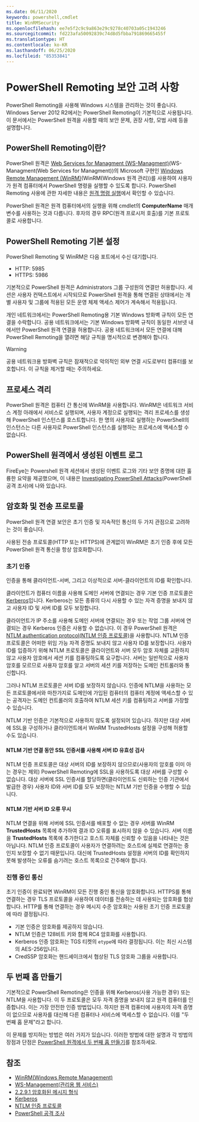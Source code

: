 ```yaml
---
ms.date: 06/11/2020
keywords: powershell,cmdlet
title: WinRMSecurity
ms.openlocfilehash: ee7e5f2c9c9a863e29c9278c40703a05c1943246
ms.sourcegitcommit: fd223afa50092839c74d8d5fbba791869665455f
ms.translationtype: HT
ms.contentlocale: ko-KR
ms.lasthandoff: 06/25/2020
ms.locfileid: "85353841"
---
```

# <a name="powershell-remoting-security-considerations"></a>PowerShell Remoting 보안 고려 사항

PowerShell Remoting을 사용해 Windows 시스템을 관리하는 것이 좋습니다. Windows Server 2012 R2에서는 PowerShell Remoting이 기본적으로 사용됩니다. 이 문서에서는 PowerShell 원격을 사용할 때의 보안 문제, 권장 사항, 모범 사례 등을 설명합니다.

## <a name="what-is-powershell-remoting"></a>PowerShell Remoting이란?

PowerShell 원격은 [Web Services for Managment (WS-Managment)](https://www.dmtf.org/sites/default/files/standards/documents/DSP0226_1.2.0.pdf)(WS-Managment(Web Services for Managment))의 Microsoft 구현인 [Windows Remote Management (WinRM)](/windows/win32/winrm/portal)(WinRM(Windows 원격 관리))를 사용하여 사용자가 원격 컴퓨터에서 PowerShell 명령을 실행할 수 있도록 합니다. PowerShell Remoting 사용에 관한 자세한 내용은 [원격 명령 실행](running-remote-commands.md)에서 확인할 수 있습니다.

PowerShell 원격은 원격 컴퓨터에서의 실행을 위해 cmdlet의 **ComputerName** 매개 변수를 사용하는 것과 다릅니다. 후자의 경우 RPC(원격 프로시저 호출)를 기본 프로토콜로 사용합니다.

## <a name="powershell-remoting-default-settings"></a>PowerShell Remoting 기본 설정

PowerShell Remoting 및 WinRM은 다음 포트에서 수신 대기합니다.

- HTTP: 5985
- HTTPS: 5986

기본적으로 PowerShell 원격은 Administrators 그룹 구성원의 연결만 허용합니다.
세션은 사용자 컨텍스트에서 시작되므로 PowerShell 원격을 통해 연결된 상태에서는 개별 사용자 및 그룹에 적용된 모든 운영 체제 액세스 제어가 계속해서 적용됩니다.

개인 네트워크에서는 PowerShell Remoting용 기본 Windows 방화벽 규칙이 모든 연결을 수락합니다. 공용 네트워크에서는 기본 Windows 방화벽 규칙이 동일한 서브넷 내에서만 PowerShell 원격 연결을 허용합니다. 공용 네트워크에서 모든 연결에 대해 PowerShell Remoting을 열려면 해당 규칙을 명시적으로 변경해야 합니다.

> [!Warning]
> 공용 네트워크용 방화벽 규칙은 잠재적으로 악의적인 외부 연결 시도로부터 컴퓨터를 보호합니다. 이 규칙을 제거할 때는 주의하세요.

## <a name="process-isolation"></a>프로세스 격리

PowerShell 원격은 컴퓨터 간 통신에 WinRM을 사용합니다. WinRM은 네트워크 서비스 계정 아래에서 서비스로 실행되며, 사용자 계정으로 실행되는 격리 프로세스를 생성해 PowerShell 인스턴스를 호스트합니다. 한 명의 사용자로 실행하는 PowerShell의 인스턴스는 다른 사용자로 PowerShell 인스턴스를 실행하는 프로세스에 액세스할 수 없습니다.

## <a name="event-logs-generated-by-powershell-remoting"></a>PowerShell 원격에서 생성된 이벤트 로그

FireEye는 Powershell 원격 세션에서 생성된 이벤트 로그와 기타 보안 증명에 대한 훌륭한 요약을 제공했으며, 이 내용은 [Investigating PowerShell Attacks](https://www.fireeye.com/content/dam/fireeye-www/global/en/solutions/pdfs/wp-lazanciyan-investigating-powershell-attacks.pdf)(PowerShell 공격 조사)에 나와 있습니다.

## <a name="encryption-and-transport-protocols"></a>암호화 및 전송 프로토콜

PowerShell 원격 연결 보안은 초기 인증 및 지속적인 통신의 두 가지 관점으로 고려하는 것이 좋습니다.

사용된 전송 프로토콜(HTTP 또는 HTTPS)에 관계없이 WinRM은 초기 인증 후에 모든 PowerShell 원격 통신을 항상 암호화합니다.

### <a name="initial-authentication"></a>초기 인증

인증을 통해 클라이언트-서버, 그리고 이상적으로 서버-클라이언트의 ID를 확인합니다.

클라이언트가 컴퓨터 이름을 사용해 도메인 서버에 연결되는 경우 기본 인증 프로토콜은 [Kerberos](/windows/win32/secauthn/microsoft-kerberos)입니다. Kerberos는 모든 종류의 다시 사용할 수 있는 자격 증명을 보내지 않고 사용자 ID 및 서버 ID를 모두 보장합니다.

클라이언트가 IP 주소를 사용해 도메인 서버에 연결되는 경우 또는 작업 그룹 서버에 연결되는 경우 Kerberos 인증은 사용할 수 없습니다. 이 경우 PowerShell 원격은 [NTLM authentication protocol(NTLM 인증 프로토콜)](/windows/win32/secauthn/microsoft-ntlm)을 사용합니다. NTLM 인증 프로토콜은 어떠한 위임 가능 자격 증명도 보내지 않고 사용자 ID를 보장합니다. 사용자 ID를 입증하기 위해 NTLM 프로토콜은 클라이언트와 서버 모두 암호 자체를 교환하지 않고 사용자 암호에서 세션 키를 컴퓨팅하도록 요구합니다. 서버는 일반적으로 사용자 암호를 모르므로 사용자 암호를 알고 서버의 세션 키를 저장하는 도메인 컨트롤러와 통신합니다.

그러나 NTLM 프로토콜은 서버 ID를 보장하지 않습니다. 인증에 NTLM을 사용하는 모든 프로토콜에서와 마찬가지로 도메인에 가입된 컴퓨터의 컴퓨터 계정에 액세스할 수 있는 공격자는 도메인 컨트롤러의 호출하여 NTLM 세션 키를 컴퓨팅하고 서버를 가장할 수 있습니다.

NTLM 기반 인증은 기본적으로 사용하지 않도록 설정되어 있습니다. 하지만 대상 서버에 SSL을 구성하거나 클라이언트에서 WinRM TrustedHosts 설정을 구성해 허용할 수도 있습니다.

#### <a name="using-ssl-certificates-to-validate-server-identity-during-ntlm-based-connections"></a>NTLM 기반 연결 동안 SSL 인증서를 사용해 서버 ID 유효성 검사

NTLM 인증 프로토콜은 대상 서버의 ID를 보장하지 않으므로(사용자의 암호를 이미 아는 경우는 제외) PowerShell Remoting에 SSL을 사용하도록 대상 서버를 구성할 수 없습니다.
대상 서버에 SSL 인증서를 할당하면(클라이언트도 신뢰하는 인증 기관에서 발급한 경우) 사용자 ID와 서버 ID를 모두 보장하는 NTLM 기반 인증을 수행할 수 있습니다.

#### <a name="ignoring-ntlm-based-server-identity-errors"></a>NTLM 기반 서버 ID 오류 무시

NTLM 연결을 위해 서버에 SSL 인증서를 배포할 수 없는 경우 서버를 WinRM **TrustedHosts** 목록에 추가하여 결과 ID 오류를 표시하지 않을 수 있습니다. 서버 이름을 **TrustedHosts** 목록에 추가한다고 호스트 자체를 신뢰할 수 있음을 나타내는 것은 아닙니다. NTLM 인증 프로토콜이 사용자가 연결하려는 호스트에 실제로 연결하는 중인지 보장할 수 없기 때문입니다. 대신에 TrustedHosts 설정을 서버의 ID를 확인하지 못해 발생하는 오류를 숨기려는 호스트 목록으로 간주해야 합니다.

### <a name="ongoing-communication"></a>진행 중인 통신

초기 인증이 완료되면 WinRM이 모든 진행 중인 통신을 암호화합니다. HTTPS를 통해 연결하는 경우 TLS 프로토콜을 사용하여 데이터를 전송하는 데 사용되는 암호화를 협상합니다.
HTTP를 통해 연결하는 경우 메시지 수준 암호화는 사용된 초기 인증 프로토콜에 따라 결정됩니다.

- 기본 인증은 암호화를 제공하지 않습니다.
- NTLM 인증은 128비트 키와 함께 RC4 암호화를 사용합니다.
- Kerberos 인증 암호화는 TGS 티켓의 `etype`에 따라 결정됩니다. 이는 최신 시스템의 AES-256입니다.
- CredSSP 암호화는 핸드셰이크에서 협상된 TLS 암호화 그룹을 사용합니다.

## <a name="making-the-second-hop"></a>두 번째 홉 만들기

기본적으로 PowerShell Remoting은 인증을 위해 Kerberos(사용 가능한 경우) 또는 NTLM을 사용합니다. 이 두 프로토콜은 모두 자격 증명을 보내지 않고 원격 컴퓨터를 인증합니다. 이는 가장 안전한 인증 방법입니다. 하지만 원격 컴퓨터에 사용자의 자격 증명이 없으므로 사용자를 대신해 다른 컴퓨터나 서비스에 액세스할 수 없습니다. 이를 "두 번째 홉 문제"라고 합니다.

이 문제를 방지하는 방법은 여러 가지가 있습니다. 이러한 방법에 대한 설명과 각 방법의 장점과 단점은 [PowerShell 원격에서 두 번째 홉 만들기](PS-remoting-second-hop.md)를 참조하세요.

## <a name="references"></a>참조

- [WinRM(Windows Remote Management)](/windows/win32/winrm/portal)
- [WS-Management(관리용 웹 서비스)](https://www.dmtf.org/sites/default/files/standards/documents/DSP0226_1.2.0.pdf)
- [2.2.9.1 암호화된 메시지 형식](/openspecs/windows_protocols/ms-wsmv/58421aa4-861a-4410-831a-c999f094cdb7)
- [Kerberos](/windows/win32/secauthn/microsoft-kerberos)
- [NTLM 인증 프로토콜](/windows/win32/secauthn/microsoft-ntlm)
- [PowerShell 공격 조사](https://www.fireeye.com/content/dam/fireeye-www/global/en/solutions/pdfs/wp-lazanciyan-investigating-powershell-attacks.pdf)
